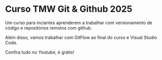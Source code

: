 # Curso TMW Git & Github 2025

Um curso para inciantes aprenderem a trabalhar com versionamento de código e repositórios remotos com github.

Além disso, vamos trabalhar com GitFlow ao final do curso e Visual Studio Code.

Confira tudo no Youtube, é grátis!